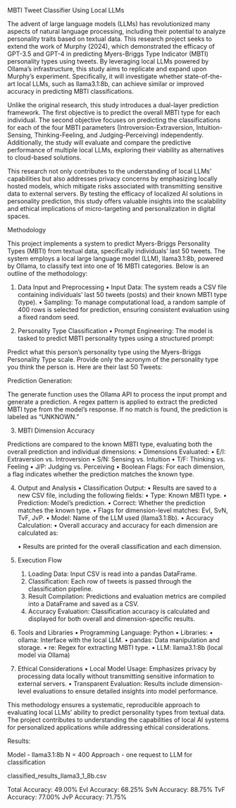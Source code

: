 MBTI Tweet Classifier Using Local LLMs

The advent of large language models (LLMs) has revolutionized many aspects of natural language processing, including their potential to analyze personality traits based on textual data. This research project seeks to extend the work of Murphy (2024), which demonstrated the efficacy of GPT-3.5 and GPT-4 in predicting Myers-Briggs Type Indicator (MBTI) personality types using tweets. By leveraging local LLMs powered by Ollama’s infrastructure, this study aims to replicate and expand upon Murphy’s experiment. Specifically, it will investigate whether state-of-the-art local LLMs, such as llama3.1:8b, can achieve similar or improved accuracy in predicting MBTI classifications.

Unlike the original research, this study introduces a dual-layer prediction framework. The first objective is to predict the overall MBTI type for each individual. The second objective focuses on predicting the classifications for each of the four MBTI parameters (Introversion-Extraversion, Intuition-Sensing, Thinking-Feeling, and Judging-Perceiving) independently. Additionally, the study will evaluate and compare the predictive performance of multiple local LLMs, exploring their viability as alternatives to cloud-based solutions.

This research not only contributes to the understanding of local LLMs’ capabilities but also addresses privacy concerns by emphasizing locally hosted models, which mitigate risks associated with transmitting sensitive data to external servers. By testing the efficacy of localized AI solutions in personality prediction, this study offers valuable insights into the scalability and ethical implications of micro-targeting and personalization in digital spaces.

Methodology

This project implements a system to predict Myers-Briggs Personality Types (MBTI) from textual data, specifically individuals’ last 50 tweets. The system employs a local large language model (LLM), llama3.1:8b, powered by Ollama, to classify text into one of 16 MBTI categories. Below is an outline of the methodology:

1. Data Input and Preprocessing
	•	Input Data: The system reads a CSV file containing individuals’ last 50 tweets (posts) and their known MBTI type (type).
	•	Sampling: To manage computational load, a random sample of 400 rows is selected for prediction, ensuring consistent evaluation using a fixed random seed.

2. Personality Type Classification
	•	Prompt Engineering: The model is tasked to predict MBTI personality types using a structured prompt:

Predict what this person’s personality type using the Myers-Briggs Personality Type scale. 
Provide only the acronym of the personality type you think the person is. 
Here are their last 50 Tweets:

Prediction Generation:

The generate function uses the Ollama API to process the input prompt and generate a prediction.
A regex pattern is applied to extract the predicted MBTI type from the model’s response.
If no match is found, the prediction is labeled as “UNKNOWN.”

3. MBTI Dimension Accuracy

Predictions are compared to the known MBTI type, evaluating both the overall prediction and individual dimensions:
	•	Dimensions Evaluated:
	•	E/I: Extraversion vs. Introversion
	•	S/N: Sensing vs. Intuition
	•	T/F: Thinking vs. Feeling
	•	J/P: Judging vs. Perceiving
	•	Boolean Flags: For each dimension, a flag indicates whether the prediction matches the known type.

4. Output and Analysis
	•	Classification Output:
	•	Results are saved to a new CSV file, including the following fields:
	•	Type: Known MBTI type.
	•	Prediction: Model’s prediction.
	•	Correct: Whether the prediction matches the known type.
	•	Flags for dimension-level matches: EvI, SvN, TvF, JvP.
	•	Model: Name of the LLM used (llama3.1:8b).
	•	Accuracy Calculation:
	•	Overall accuracy and accuracy for each dimension are calculated as:

	•	Results are printed for the overall classification and each dimension.

5. Execution Flow
	1.	Loading Data: Input CSV is read into a pandas DataFrame.
	2.	Classification: Each row of tweets is passed through the classification pipeline.
	3.	Result Compilation: Predictions and evaluation metrics are compiled into a DataFrame and saved as a CSV.
	4.	Accuracy Evaluation: Classification accuracy is calculated and displayed for both overall and dimension-specific results.

6. Tools and Libraries
	•	Programming Language: Python
	•	Libraries:
	•	ollama: Interface with the local LLM.
	•	pandas: Data manipulation and storage.
	•	re: Regex for extracting MBTI type.
	•	LLM: llama3.1:8b (local model via Ollama)

7. Ethical Considerations
	•	Local Model Usage: Emphasizes privacy by processing data locally without transmitting sensitive information to external servers.
	•	Transparent Evaluation: Results include dimension-level evaluations to ensure detailed insights into model performance.

This methodology ensures a systematic, reproducible approach to evaluating local LLMs’ ability to predict personality types from textual data. The project contributes to understanding the capabilities of local AI systems for personalized applications while addressing ethical considerations.

Results:

Model - llama3.1:8b
N = 400
Approach - one request to LLM for classification

classified_results_llama3_1_8b.csv

Total Accuracy: 49.00%
EvI Accuracy: 68.25%
SvN Accuracy: 88.75%
TvF Accuracy: 77.00%
JvP Accuracy: 71.75%
